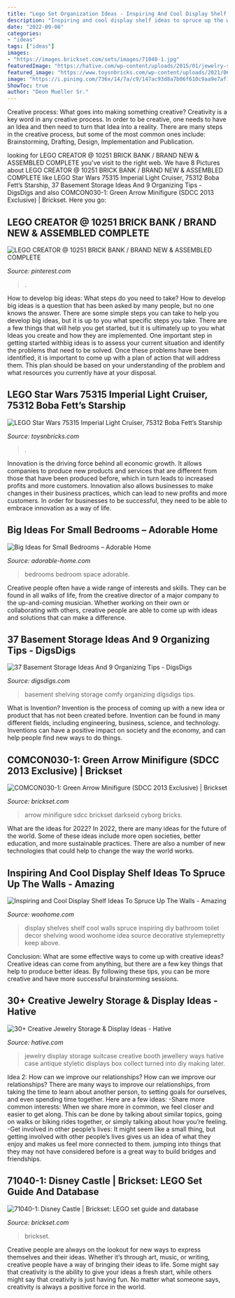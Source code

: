 ```yaml
---
title: "Lego Set Organization Ideas - Inspiring And Cool Display Shelf Ideas To Spruce Up The Walls"
description: "Inspiring and cool display shelf ideas to spruce up the walls"
date: "2022-09-08"
categories:
- "ideas"
tags: ["ideas"]
images:
- "https://images.brickset.com/sets/images/71040-1.jpg"
featuredImage: "https://hative.com/wp-content/uploads/2015/01/jewelry-storage-display-ideas/35-vintage-suitcase-jewelry-storage.jpg"
featured_image: "https://www.toysnbricks.com/wp-content/uploads/2021/06/LEGO-Star-Wars-75315-Imperial-Light-Cruiser-Front-Box-Summer-2021-August.jpg"
image: "https://i.pinimg.com/736x/14/7a/c9/147ac93d8a7b06f610c9aa9e7af14ae6.jpg"
ShowToc: true
author: "Deon Mueller Sr."
---
```



Creative process: What goes into making something creative?
Creativity is a key word in any creative process. In order to be creative, one needs to have an Idea and then need to turn that Idea into a reality. There are many steps in the creative process, but some of the most common ones include: Brainstorming, Drafting, Design, Implementation and Publication.

	

		
looking for LEGO CREATOR @ 10251 BRICK BANK / BRAND NEW &amp; ASSEMBLED COMPLETE you've visit to the right web. We have 8 Pictures about LEGO CREATOR @ 10251 BRICK BANK / BRAND NEW &amp; ASSEMBLED COMPLETE like LEGO Star Wars 75315 Imperial Light Cruiser, 75312 Boba Fett’s Starship, 37 Basement Storage Ideas And 9 Organizing Tips - DigsDigs and also COMCON030-1: Green Arrow Minifigure (SDCC 2013 Exclusive) | Brickset. Here you go:
		
    
## LEGO CREATOR @ 10251 BRICK BANK / BRAND NEW &amp; ASSEMBLED COMPLETE

<img loading=lazy src="https://i.pinimg.com/736x/14/7a/c9/147ac93d8a7b06f610c9aa9e7af14ae6.jpg" onerror="this.onerror=null;this.src='https://tse3.mm.bing.net/th?id=OIP.qmVlWVtkfVM0ezAVajfkOAHaJ3&amp;pid=15.1';" alt="LEGO CREATOR @ 10251 BRICK BANK / BRAND NEW &amp; ASSEMBLED COMPLETE">

_Source: pinterest.com_

>. 

	

How to develop big ideas: What steps do you need to take?
How to develop big ideas is a question that has been asked by many people, but no one knows the answer. There are some simple steps you can take to help you develop big ideas, but it is up to you what specific steps you take. There are a few things that will help you get started, but it is ultimately up to you what Ideas you create and how they are implemented.
One important step in getting started withbig ideas is to assess your current situation and identify the problems that need to be solved. Once these problems have been identified, it is important to come up with a plan of action that will address them. This plan should be based on your understanding of the problem and what resources you currently have at your disposal.

    
## LEGO Star Wars 75315 Imperial Light Cruiser, 75312 Boba Fett’s Starship

<img loading=lazy src="https://www.toysnbricks.com/wp-content/uploads/2021/06/LEGO-Star-Wars-75315-Imperial-Light-Cruiser-Front-Box-Summer-2021-August.jpg" onerror="this.onerror=null;this.src='https://tse4.mm.bing.net/th?id=OIP._Mz4YZQSwgJbjGW3_LXMawHaF0&amp;pid=15.1';" alt="LEGO Star Wars 75315 Imperial Light Cruiser, 75312 Boba Fett’s Starship">

_Source: toysnbricks.com_

>. 

	

Innovation is the driving force behind all economic growth. It allows companies to produce new products and services that are different from those that have been produced before, which in turn leads to increased profits and more customers. Innovation also allows businesses to make changes in their business practices, which can lead to new profits and more customers. In order for businesses to be successful, they need to be able to embrace innovation as a way of life.

    
## Big Ideas For Small Bedrooms – Adorable Home

<img loading=lazy src="https://adorable-home.com/wp-content/gallery/big-ideas-for-small-bedrooms/big-ideas-for-small-bedrooms-2.jpg" onerror="this.onerror=null;this.src='https://tse2.mm.bing.net/th?id=OIP.bJ6uSl_QwGvUKPc3mqrCfgHaJ4&amp;pid=15.1';" alt="Big Ideas for Small Bedrooms – Adorable Home">

_Source: adorable-home.com_

>bedrooms bedroom space adorable. 

	

Creative people often have a wide range of interests and skills. They can be found in all walks of life, from the creative director of a major company to the up-and-coming musician. Whether working on their own or collaborating with others, creative people are able to come up with ideas and solutions that can make a difference.

    
## 37 Basement Storage Ideas And 9 Organizing Tips - DigsDigs

<img loading=lazy src="https://www.digsdigs.com/photos/05-comfy-shelving-for-your-basement.jpg" onerror="this.onerror=null;this.src='https://tse1.mm.bing.net/th?id=OIP.STe8794KWi3Oe2rq1dXPIQHaLS&amp;pid=15.1';" alt="37 Basement Storage Ideas And 9 Organizing Tips - DigsDigs">

_Source: digsdigs.com_

>basement shelving storage comfy organizing digsdigs tips. 

	

What is Invention?
Invention is the process of coming up with a new idea or product that has not been created before. Invention can be found in many different fields, including engineering, business, science, and technology. Inventions can have a positive impact on society and the economy, and can help people find new ways to do things.

    
## COMCON030-1: Green Arrow Minifigure (SDCC 2013 Exclusive) | Brickset

<img loading=lazy src="https://images.brickset.com/sets/images/COMCON030-1.jpg" onerror="this.onerror=null;this.src='https://tse4.mm.bing.net/th?id=OIP.U0vYjM_fY-19NpeZRbwqPgHaKT&amp;pid=15.1';" alt="COMCON030-1: Green Arrow Minifigure (SDCC 2013 Exclusive) | Brickset">

_Source: brickset.com_

>arrow minifigure sdcc brickset darkseid cyborg bricks. 

	

What are the ideas for 2022?
In 2022, there are many ideas for the future of the world. Some of these ideas include more open societies, better education, and more sustainable practices. There are also a number of new technologies that could help to change the way the world works.

    
## Inspiring And Cool Display Shelf Ideas To Spruce Up The Walls - Amazing

<img loading=lazy src="http://www.woohome.com/wp-content/uploads/2015/11/display-shelves-woohome-20.jpg" onerror="this.onerror=null;this.src='https://tse2.mm.bing.net/th?id=OIP.l3Fkk1y62sBXWX-uzsqMdQHaJ4&amp;pid=15.1';" alt="Inspiring and Cool Display Shelf Ideas To Spruce Up The Walls - Amazing">

_Source: woohome.com_

>display shelves shelf cool walls spruce inspiring diy bathroom toilet decor shelving wood woohome idea source decorative stylemepretty keep above. 

	

Conclusion: What are some effective ways to come up with creative ideas?
Creative ideas can come from anything, but there are a few key things that help to produce better ideas. By following these tips, you can be more creative and have more successful brainstorming sessions.

    
## 30+ Creative Jewelry Storage &amp; Display Ideas - Hative

<img loading=lazy src="https://hative.com/wp-content/uploads/2015/01/jewelry-storage-display-ideas/35-vintage-suitcase-jewelry-storage.jpg" onerror="this.onerror=null;this.src='https://tse1.mm.bing.net/th?id=OIP.-n6g8CTWpb8rThBtSNvKlAHaJ4&amp;pid=15.1';" alt="30+ Creative Jewelry Storage &amp; Display Ideas - Hative">

_Source: hative.com_

>jewelry display storage suitcase creative booth jewellery ways hative case antique styletic displays box collect turned into diy making later. 

	

Idea 2: How can we improve our relationships?
How can we improve our relationships? There are many ways to improve our relationships, from taking the time to learn about another person, to setting goals for ourselves, and even spending time together. Here are a few ideas: 
-Share more common interests: When we share more in common, we feel closer and easier to get along. This can be done by talking about similar topics, going on walks or biking rides together, or simply talking about how you’re feeling. 
-Get involved in other people’s lives: It might seem like a small thing, but getting involved with other people’s lives gives us an idea of what they enjoy and makes us feel more connected to them. jumping into things that they may not have considered before is a great way to build bridges and friendships.

    
## 71040-1: Disney Castle | Brickset: LEGO Set Guide And Database

<img loading=lazy src="https://images.brickset.com/sets/images/71040-1.jpg" onerror="this.onerror=null;this.src='https://tse1.mm.bing.net/th?id=OIP.Zrdbq9ELCKjfhU_0SWf9wAAAAA&amp;pid=15.1';" alt="71040-1: Disney Castle | Brickset: LEGO set guide and database">

_Source: brickset.com_

>brickset. 

	

Creative people are always on the lookout for new ways to express themselves and their ideas. Whether it’s through art, music, or writing, creative people have a way of bringing their ideas to life. Some might say that creativity is the ability to give your ideas a fresh start, while others might say that creativity is just having fun. No matter what someone says, creativity is always a positive force in the world.


